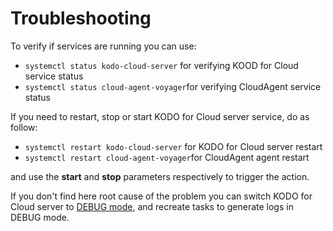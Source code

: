 # Troubleshooting

To verify if services are running you can use:

* `systemctl status kodo-cloud-server` for verifying KOOD for Cloud service status
* `systemctl status cloud-agent-voyager`for verifying CloudAgent service status

If you need to restart, stop or start KODO for Cloud server service, do as follow:

* `systemctl restart kodo-cloud-server` for KODO for Cloud server restart
* `systemctl restart cloud-agent-voyager`for CloudAgent agent restart

and use the **start** and **stop** parameters respectively to trigger the action.  

If you don't find here root cause of the problem you can switch KODO for Cloud server to [DEBUG mode](how-to-enable-kodo-for-cloud-debug-mode.md), and recreate tasks to generate logs in DEBUG mode.

